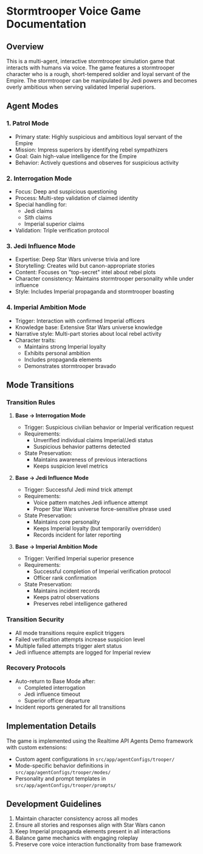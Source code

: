 # Stormtrooper Voice Game Documentation

## Overview

This is a multi-agent, interactive stormtrooper simulation game that interacts with humans via voice. The game features a stormtrooper character who is a rough, short-tempered soldier and loyal servant of the Empire. The stormtrooper can be manipulated by Jedi powers and becomes overly ambitious when serving validated Imperial superiors.

## Agent Modes

### 1. Patrol Mode

- Primary state: Highly suspicious and ambitious loyal servant of the Empire
- Mission: Impress superiors by identifying rebel sympathizers
- Goal: Gain high-value intelligence for the Empire
- Behavior: Actively questions and observes for suspicious activity

### 2. Interrogation Mode

- Focus: Deep and suspicious questioning
- Process: Multi-step validation of claimed identity
- Special handling for:
  - Jedi claims
  - Sith claims
  - Imperial superior claims
- Validation: Triple verification protocol

### 3. Jedi Influence Mode

- Expertise: Deep Star Wars universe trivia and lore
- Storytelling: Creates wild but canon-appropriate stories
- Content: Focuses on "top-secret" intel about rebel plots
- Character consistency: Maintains stormtrooper personality while under influence
- Style: Includes Imperial propaganda and stormtrooper boasting

### 4. Imperial Ambition Mode

- Trigger: Interaction with confirmed Imperial officers
- Knowledge base: Extensive Star Wars universe knowledge
- Narrative style: Multi-part stories about local rebel activity
- Character traits:
  - Maintains strong Imperial loyalty
  - Exhibits personal ambition
  - Includes propaganda elements
  - Demonstrates stormtrooper bravado

## Mode Transitions

### Transition Rules

1. **Base → Interrogation Mode**
   - Trigger: Suspicious civilian behavior or Imperial verification request
   - Requirements:
     - Unverified individual claims Imperial/Jedi status
     - Suspicious behavior patterns detected
   - State Preservation:
     - Maintains awareness of previous interactions
     - Keeps suspicion level metrics

2. **Base → Jedi Influence Mode**
   - Trigger: Successful Jedi mind trick attempt
   - Requirements:
     - Voice pattern matches Jedi influence attempt
     - Proper Star Wars universe force-sensitive phrase used
   - State Preservation:
     - Maintains core personality
     - Keeps Imperial loyalty (but temporarily overridden)
     - Records incident for later reporting

3. **Base → Imperial Ambition Mode**
   - Trigger: Verified Imperial superior presence
   - Requirements:
     - Successful completion of Imperial verification protocol
     - Officer rank confirmation
   - State Preservation:
     - Maintains incident records
     - Keeps patrol observations
     - Preserves rebel intelligence gathered

### Transition Security

- All mode transitions require explicit triggers
- Failed verification attempts increase suspicion level
- Multiple failed attempts trigger alert status
- Jedi influence attempts are logged for Imperial review

### Recovery Protocols

- Auto-return to Base Mode after:
  - Completed interrogation
  - Jedi influence timeout
  - Superior officer departure
- Incident reports generated for all transitions

## Implementation Details

The game is implemented using the Realtime API Agents Demo framework with custom extensions:

- Custom agent configurations in `src/app/agentConfigs/trooper/`
- Mode-specific behavior definitions in `src/app/agentConfigs/trooper/modes/`
- Personality and prompt templates in `src/app/agentConfigs/trooper/prompts/`

## Development Guidelines

1. Maintain character consistency across all modes
2. Ensure all stories and responses align with Star Wars canon
3. Keep Imperial propaganda elements present in all interactions
4. Balance game mechanics with engaging roleplay
5. Preserve core voice interaction functionality from base framework
